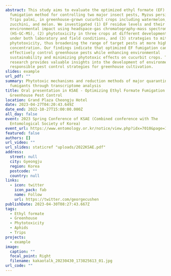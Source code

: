 ```yaml
---
abstract: This study aims to evaluate the optimized ethyl formate (EF)
  fumigation method for controlling two major insect pests, Myzus persicae and
  Trips palmi, in greenhouse-grown cucurbit crops including watermelon,
  zucchini, and melon. We investigated (1) EF residue levels and their potential
  environmental impact using headspace-gas chromatography-mass spectrometry
  (HS-GC-MS), (2) phytotoxicity in three crops at different developmental stages
  under both laboratory and field conditions, and (3) strategies to mitigate
  phytotoxicity, thus broadening the range of target pests at more higher
  concentration. Our findings indicate that optimized EF fumigation can
  effectively control greenhouse pests while enhancing environmental
  sustainability and minimizing phytotoxic effects on cucurbit crops. This
  research provides valuable insights into the development of environmentally
  responsible pest control strategies for greenhouse cultivation.
slides: example
url_pdf: ""
summary: Phytotoxic mechanisms and reduction methods of major quarantine
  fumigants through transcriptome analysis
title: Oral presentation in KSAE - Optimizing Ethyl Formate Fumigation for
  Greenhouse Pest Control
location: Grand Plaza Cheongju Hotel
date: 2023-04-27T04:20:43.649Z
date_end: 2022-10-27T15:00:00.000Z
all_day: false
event: 2023 Spring Conference of KSAE (Combined conference with The
  Entomological Society of Korea)
event_url: https://www.entomology.or.kr/notice/view.php?idx=7010&page=1&search=&find=
featured: false
authors: []
url_video: ""
url_slides: staticref "uploads/2022KSAE.pdf"
address:
  street: null
  city: Gyeongju
  region: Korea
  postcode: ""
  country: null
links:
  - icon: twitter
    icon_pack: fab
    name: Follow
    url: https://twitter.com/georgecushen
publishDate: 2023-04-30T08:27:43.667Z
tags:
  - Ethyl formate
  - Greenhouse
  - Phytotoxicity
  - Aphids
  - Trips
projects:
  - example
image:
  caption: ""
  focal_point: Right
  filename: kakaotalk_20230430_173825613_01.jpg
url_code: ""
---
```

